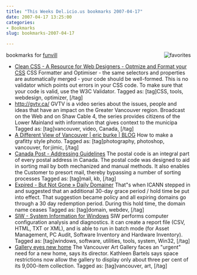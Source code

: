 ```yaml
---
title: "This Weeks Del.icio.us bookmarks 2007-04-17"
date: 2007-04-17 13:25:00
categories:
- Bookmarks
slug: bookmarks-2007-04-17

---
```


bookmarks for <a href="http://del.icio.us/funvill"> funvill</a>
<a href="http://del.icio.us/funvill"> <img src="/public/uploads/2007/03/favorites_icon.thumbnail.jpg" alt="favorites" align="right" /></a>
<ul>
	<li><a href="http://www.cleancss.com/" title="http://www.cleancss.com/">Clean CSS - A Resource for Web Designers - Optmize and Format your CSS</a>
CSS Formatter and Optimiser  - the same selectors and properties are automatically merged - your code should be well-formed. This is no validator which points out errors in your CSS code. To make sure that your code is valid, use the W3C Validator. Tagged as: [tag]CSS, tools, webdesign, optimizer, [/tag]</li>
	<li><a href="http://gvtv.ca/" title="http://gvtv.ca/">http://gvtv.ca/</a>
GVTV is a video series about the issues, people and ideas that have an impact on the Greater Vancouver region. Broadcast on the Web and on Shaw Cable 4, the series provides citizens of the Lower Mainland with information that gives context to the municipa Tagged as: [tag]vancouver, video, Canada, [/tag]</li>
	<li><a href="http://vancouver.ericburke.ca/blog/welcome/a-different-view-of-vancouver/" title="http://vancouver.ericburke.ca/blog/welcome/a-different-view-of-vancouver/">A Different View of Vancouver | eric burke | BLOG</a>
How to make a grafitty style photo. Tagged as: [tag]photography, photoshop, vancouver, for:jimic, [/tag]</li>
	<li><a href="http://www.canadapost.ca/common/tools/pg/manual/PGaddress-e.asp#1390607" title="http://www.canadapost.ca/common/tools/pg/manual/PGaddress-e.asp#1390607">Canada Post - Addressing Guidelines</a>
The postal code is an integral part of every postal address in Canada. The postal code was designed to aid in sorting mail by both mechanized and manual methods. It also enables the Customer to presort mail, thereby bypassing a number of sorting processes Tagged as: [tag]mail, kb, [/tag]</li>
	<li><a href="http://www.dailydomainer.com/2007124-expired-but-not-gone.html" title="http://www.dailydomainer.com/2007124-expired-but-not-gone.html">Expired - But Not Gone » Daily Domainer</a>
That&quot;s when ICANN stepped in and suggested that an additional 30-day grace period / hold time be put into effect. That suggestion became policy and all expiring domains go through a 30 day redemption period. During this hold time, the domain name ceases Tagged as: [tag]domain, webdev, [/tag]</li>
	<li><a href="http://www.gtopala.com/" title="http://www.gtopala.com/">SIW - System Information for Windows</a>
SIW performs computer configuration analysis and diagnostics. it can create a report file (CSV, HTML, TXT or XML), and is able to run in batch mode (for Asset Management, PC Audit, Software Inventory and Hardware Inventory). Tagged as: [tag]windows, software, utilities, tools, system, Win32, [/tag]</li>
	<li><a href="http://www.canada.com/theprovince/news/story.html?id=c4263bf2-9697-4249-bc6b-a91fd3897715&amp;k=96515" title="http://www.canada.com/theprovince/news/story.html?id=c4263bf2-9697-4249-bc6b-a91fd3897715&amp;k=96515">Gallery eyes new home</a>
The Vancouver Art Gallery faces an "urgent" need for a new home, says its director.  Kathleen Bartels says space restrictions now allow the gallery to display only about three per cent of its 9,000-item collection. Tagged as: [tag]vancouver, art, [/tag]</li>
</ul>
